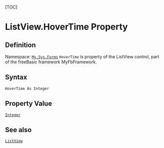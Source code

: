 [TOC]
# ListView.HoverTime Property

## Definition
Namespace: [`My.Sys.Forms`](My.Sys.Forms.md)
`HoverTime` is property of the ListView control, part of the freeBasic framework MyFbFramework.
## Syntax
```freeBasic
HoverTime As Integer
```
## Property Value
[`Integer`]("https://www.freebasic.net/wiki/KeyPgInteger")
## See also
[`ListView`](ListView.md)
